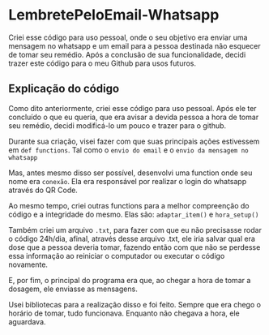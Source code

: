 # LembretePeloEmail-Whatsapp
Criei esse código para uso pessoal, onde o seu objetivo era enviar uma mensagem no whatsapp e um email para a pessoa destinada não esquecer de tomar seu remédio. Após a conclusão de sua funcionalidade, decidi trazer este código para o meu Github para usos futuros.


## Explicação do código

Como dito anteriormente, criei esse código para uso pessoal.
Após ele ter concluído o que eu queria, que era avisar a devida pessoa a hora de tomar seu remédio, decidi modificá-lo um pouco e trazer para o github.

Durante sua criação, visei fazer com que suas principais ações estivessem em ```def functions```. Tal como o ```envio do email``` e o ```envio da mensagem no whatsapp```


Mas, antes mesmo disso ser possível, desenvolvi uma function onde seu nome era ```conexão```. Ela era responsável por realizar o login do whatsapp através do QR Code.

Ao mesmo tempo, criei outras functions para a melhor compreenção do código e a integridade do mesmo. Elas são: ```adaptar_item()``` e ```hora_setup()```


Também criei um arquivo ```.txt```, para fazer com que eu não precisasse rodar o código 24h/dia, afinal, através desse arquivo .txt, ele iria salvar qual era dose que a pessoa deveria tomar,
fazendo então com que não se perdesse essa informação ao reiniciar o computador ou executar o código novamente.


E, por fim, o principal do programa era que, ao chegar a hora de tomar a dosagem, ele enviasse as mensagens.

Usei bibliotecas para a realização disso e foi feito. Sempre que era chego o horário de tomar, tudo funcionava. Enquanto não chegava a hora, ele aguardava.
